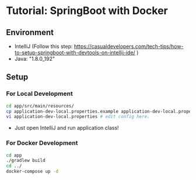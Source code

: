 # Tutorial: SpringBoot with Docker

## Environment
- IntelliJ (Follow this step: https://casualdevelopers.com/tech-tips/how-to-setup-springboot-with-devtools-on-intellij-ide/ )
- Java: "1.8.0_192"

## Setup
### For Local Development
```bash
cd app/src/main/resources/
cp application-dev-local.properties.example application-dev-local.properties
vi application-dev-local.properties # edit config here.
```
- Just open IntelliJ and run application class!

### For Docker Development
```bash
cd app
./gradlew build
cd ../
docker-compose up -d
```